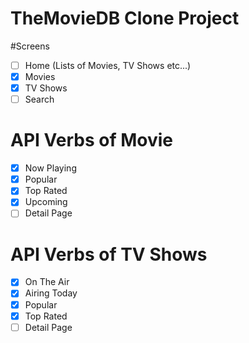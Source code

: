 # TheMovieDB Clone Project

#Screens

- [ ] Home (Lists of Movies, TV Shows etc...)
- [x] Movies
- [x] TV Shows
- [ ] Search

# API Verbs of Movie

- [x] Now Playing
- [x] Popular
- [x] Top Rated
- [x] Upcoming
- [ ] Detail Page

# API Verbs of TV Shows

- [x] On The Air
- [x] Airing Today
- [x] Popular
- [x] Top Rated
- [ ] Detail Page
